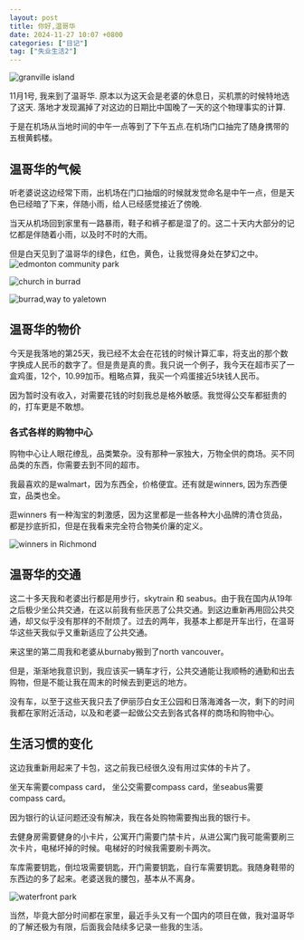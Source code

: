 ```yaml
---
layout: post
title: 你好,温哥华
date: 2024-11-27 10:07 +0800
categories: ["日记"]
tag: ["失业生活2"]
---
```


![granville island](https://lh3.googleusercontent.com/pw/AP1GczNbU31qq3iZn8-GOlXCeD9LkDqOTNDQqn_IsZtOFm9S--1VnPIFurGhYaN12e1MY8PjyDPntrdpT9sDXsOSGtVdgd4QeMaIQe_7YB-5nU8-hX3eEs3xzt-TitgRgZxOp4La7quGrLkSdTR16PvXmw9Y=w2582-h1936-s-no-gm?authuser=0)

11月1号, 我来到了温哥华. 原本以为这天会是老婆的休息日，买机票的时候特地选了这天. 落地才发现漏掉了对这边的日期比中国晚了一天的这个物理事实的计算.

于是在机场从当地时间的中午一点等到了下午五点.在机场门口抽完了随身携带的五根黄鹤楼。

## 温哥华的气候

听老婆说这边经常下雨，出机场在门口抽烟的时候就发觉命名是中午一点，但是天色已经暗了下来，伴随小雨，给人已经感觉接近了傍晚.

当天从机场回到家里有一路暴雨，鞋子和裤子都是湿了的。这二十天内大部分的记忆都是伴随着小雨，以及时不时的大雨。

但是白天见到了温哥华的绿色，红色，黄色，让我觉得身处在梦幻之中。
![edmonton community park](https://lh3.googleusercontent.com/pw/AP1GczNIr1oiTrimCPgfkGTx5IwPu6n4bYah0U1yJuXBXtubib7fWTzYdj6hGcL5ZzB4mrAZ6TuQOSwqZt8ixSkvh_pDAeCxyFCwT5qfuIv2CJ1aBWzHIiYxGCU53k1on1TWF4haNjqKCzZQPOb8hubY5x-L=w2256-h1692-s-no-gm?authuser=0)

![church in burrad](https://lh3.googleusercontent.com/pw/AP1GczO-rmR-bbq8rSTioKURgKRCXjjjlXWXpg3I6p3cMfzsw617vDgq6ObvaYKhzHWyBgZ7bT9F_9JPOr6NZRsaYqPyS3rFHYs4rFc86oXEYCYjXyLUtdoLavzhuhPac3jVBy0xOXBdlxNxbbK9noJNApAv=w2256-h1692-s-no-gm?authuser=0)

![burrad,way to yaletown](https://lh3.googleusercontent.com/pw/AP1GczMlu0HvcuSA9DZr13TI0BEdAgkIcTxcTqinVCAOYJwJBYiMFQiekSiqxVNib9hQQ8V0zLglCuRLMMcVVROJheAUgq_ayLXLIQpBEhyDssugx54UT3T7YqQAMoiWNhFhbWT5x1__iczjnil616uyI_Pf=w2256-h1692-s-no-gm?authuser=0)

## 温哥华的物价

今天是我落地的第25天，我已经不太会在花钱的时候计算汇率，将支出的那个数字换成人民币的数字了。但是贵是真的贵。我只说一个例子，我今天在超市买了一盒鸡蛋，12个，10.99加币。粗略点算，我买一个鸡蛋接近5块钱人民币。

因为暂时没有收入，对需要花钱的时刻我总是格外敏感。我觉得公交车都挺贵的的，打车更是不敢想。

### 各式各样的购物中心

购物中心让人眼花缭乱，品类繁杂。没有那种一家独大，万物全供的商场。买不同品类的东西，你需要去到不同的超市。

我最喜欢的是walmart，因为东西全，价格便宜。还有就是winners, 因为东西便宜，品类也全。

逛winners 有一种淘宝的刺激感，因为这里都是一些各种大小品牌的清仓货品，都是抄底折扣，但是在我看来完全符合物美价廉的定义。

![winners in Richmond](https://lh3.googleusercontent.com/pw/AP1GczPNvxOAuleQ7Uh2ZQjAMbihH2H0vXOtP2nz72aGrlPRhOZZ-6WQKL4JTU1xRMdeEl6a4GZuhwGSyRsycv_uSCEBNTyJJLSPfOMngyEPl5dCOg33uAtUiXwvq98IxNaWLbyw-nS6UomQu_HSRduRopgS=w2902-h1632-s-no-gm?authuser=0)

## 温哥华的交通

这二十多天我和老婆出行都是用步行，skytrain 和 seabus。由于我在国内从19年之后极少坐公共交通，在这以前我有些厌恶了公共交通。到这边重新再用回公共交通，却又似乎没有那样的不耐烦了。过去的两年，我基本上都是开车出行，在温哥华这些天我似乎又重新适应了公共交通。

来这里的第二周我和老婆从burnaby搬到了north vancouver。

但是，渐渐地我意识到，我应该买一辆车才行，公共交通能让我顺畅的通勤和出去购物，但是不能让我在周末的时候去到更远的地方。

没有车，以至于这些天我只去了伊丽莎白女王公园和日落海滩各一次，剩下的时间我都在家附近活动，以及和老婆一起做公交去到各式各样的商场和购物中心。

## 生活习惯的变化

这边我重新用起来了卡包，这之前我已经很久没有用过实体的卡片了。

坐天车需要compass card， 坐公交需要compass card，坐seabus需要compass card。

因为银行的认证问题还没有解决，我在各处购物需要掏出我的银行卡。

去健身房需要健身的小卡片，公寓开门需要门禁卡片，从进公寓门我可能需要刷三次卡片，电梯坏掉的时候。电梯好的时候我需要刷卡两次。

车库需要钥匙，倒垃圾需要钥匙，开门需要钥匙，自行车需要钥匙。我随身鞋带的东西边的多了起来。老婆送我的腰包，基本从不离身。

![waterfront park](https://lh3.googleusercontent.com/pw/AP1GczN64JpjCdvjr9r3mH29eGcYYiRgeB7Gv-t43rPnWY7An4sBNaNuninPJKsxgPLmLLaQm-2xfnvho_NXH3w8Je-LAaeyTOn2diYE9Lc3LSOmH-FMY4vc915ptah8LlVcAbOTWRNrwkItTv-J1TnW3h1U=w1386-h1692-s-no-gm?authuser=0)

当然，毕竟大部分时间都在家里，最近手头又有一个国内的项目在做，我对温哥华的了解还极为有限，后面我会陆续多记录一些我的生活。
